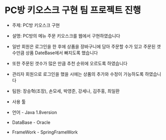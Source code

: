 # PC방 키오스크 구현 팀 프로젝트 진행

+ 주제: PC방 키오스크 구현
+ 설명: PC방의 메뉴 주문 키오스크를 웹에서 구현하였습니다
+ 일반 회원은 로그인을 한 후에 상품을 장바구니에 담아 주문할 수가 있고 주문된 갯수만큼 상품 DateBase에서 빠지도록 했습니다
+ 또한 주문된 갯수가 많은 만큼 추천 순위에 오르도록 하였습니다
+ 관리자 회원으로 로그인을 했을 시에는 상품의 추가와 수정이 가능하도록 하였습니다

+ 팀원: 장승혁(조장), 손모세, 박영준, 강세나, 김주홍, 최일환
+ 사용 툴
+ 언어 - Java 1.8version
+ DataBase - Oracle
+ FrameWork - SpringFrameWork





